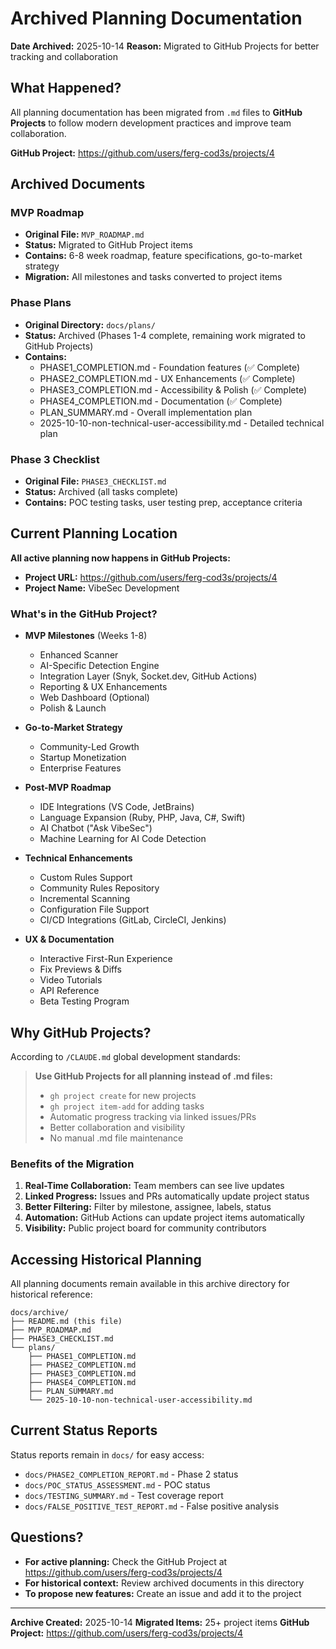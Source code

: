 # Archived Planning Documentation

**Date Archived:** 2025-10-14
**Reason:** Migrated to GitHub Projects for better tracking and collaboration

## What Happened?

All planning documentation has been migrated from `.md` files to **GitHub Projects** to follow modern development practices and improve team collaboration.

**GitHub Project:** https://github.com/users/ferg-cod3s/projects/4

## Archived Documents

### MVP Roadmap
- **Original File:** `MVP_ROADMAP.md`
- **Status:** Migrated to GitHub Project items
- **Contains:** 6-8 week roadmap, feature specifications, go-to-market strategy
- **Migration:** All milestones and tasks converted to project items

### Phase Plans
- **Original Directory:** `docs/plans/`
- **Status:** Archived (Phases 1-4 complete, remaining work migrated to GitHub Projects)
- **Contains:**
  - PHASE1_COMPLETION.md - Foundation features (✅ Complete)
  - PHASE2_COMPLETION.md - UX Enhancements (✅ Complete)
  - PHASE3_COMPLETION.md - Accessibility & Polish (✅ Complete)
  - PHASE4_COMPLETION.md - Documentation (✅ Complete)
  - PLAN_SUMMARY.md - Overall implementation plan
  - 2025-10-10-non-technical-user-accessibility.md - Detailed technical plan

### Phase 3 Checklist
- **Original File:** `PHASE3_CHECKLIST.md`
- **Status:** Archived (all tasks complete)
- **Contains:** POC testing tasks, user testing prep, acceptance criteria

## Current Planning Location

**All active planning now happens in GitHub Projects:**
- **Project URL:** https://github.com/users/ferg-cod3s/projects/4
- **Project Name:** VibeSec Development

### What's in the GitHub Project?

- **MVP Milestones** (Weeks 1-8)
  - Enhanced Scanner
  - AI-Specific Detection Engine
  - Integration Layer (Snyk, Socket.dev, GitHub Actions)
  - Reporting & UX Enhancements
  - Web Dashboard (Optional)
  - Polish & Launch

- **Go-to-Market Strategy**
  - Community-Led Growth
  - Startup Monetization
  - Enterprise Features

- **Post-MVP Roadmap**
  - IDE Integrations (VS Code, JetBrains)
  - Language Expansion (Ruby, PHP, Java, C#, Swift)
  - AI Chatbot ("Ask VibeSec")
  - Machine Learning for AI Code Detection

- **Technical Enhancements**
  - Custom Rules Support
  - Community Rules Repository
  - Incremental Scanning
  - Configuration File Support
  - CI/CD Integrations (GitLab, CircleCI, Jenkins)

- **UX & Documentation**
  - Interactive First-Run Experience
  - Fix Previews & Diffs
  - Video Tutorials
  - API Reference
  - Beta Testing Program

## Why GitHub Projects?

According to `/CLAUDE.md` global development standards:

> **Use GitHub Projects for all planning instead of .md files:**
> - `gh project create` for new projects
> - `gh project item-add` for adding tasks
> - Automatic progress tracking via linked issues/PRs
> - Better collaboration and visibility
> - No manual .md file maintenance

### Benefits of the Migration

1. **Real-Time Collaboration:** Team members can see live updates
2. **Linked Progress:** Issues and PRs automatically update project status
3. **Better Filtering:** Filter by milestone, assignee, labels, status
4. **Automation:** GitHub Actions can update project items automatically
5. **Visibility:** Public project board for community contributors

## Accessing Historical Planning

All planning documents remain available in this archive directory for historical reference:

```
docs/archive/
├── README.md (this file)
├── MVP_ROADMAP.md
├── PHASE3_CHECKLIST.md
└── plans/
    ├── PHASE1_COMPLETION.md
    ├── PHASE2_COMPLETION.md
    ├── PHASE3_COMPLETION.md
    ├── PHASE4_COMPLETION.md
    ├── PLAN_SUMMARY.md
    └── 2025-10-10-non-technical-user-accessibility.md
```

## Current Status Reports

Status reports remain in `docs/` for easy access:
- `docs/PHASE2_COMPLETION_REPORT.md` - Phase 2 status
- `docs/POC_STATUS_ASSESSMENT.md` - POC status
- `docs/TESTING_SUMMARY.md` - Test coverage report
- `docs/FALSE_POSITIVE_TEST_REPORT.md` - False positive analysis

## Questions?

- **For active planning:** Check the GitHub Project at https://github.com/users/ferg-cod3s/projects/4
- **For historical context:** Review archived documents in this directory
- **To propose new features:** Create an issue and add it to the project

---

**Archive Created:** 2025-10-14
**Migrated Items:** 25+ project items
**GitHub Project:** https://github.com/users/ferg-cod3s/projects/4
